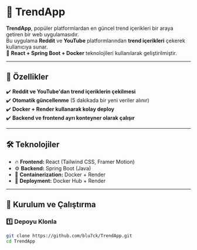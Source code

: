 # 📰 TrendApp

**TrendApp**, popüler platformlardan en güncel trend içerikleri bir araya getiren bir web uygulamasıdır.  
Bu uygulama **Reddit** ve **YouTube** platformlarından **trend içerikleri** çekerek kullanıcıya sunar.  
🚀 **React + Spring Boot + Docker** teknolojileri kullanılarak geliştirilmiştir.

---

## 📌 **Özellikler**
✔️ **Reddit ve YouTube'dan trend içeriklerin çekilmesi**  
✔️ **Otomatik güncellenme** (5 dakikada bir yeni veriler alınır)  
✔️ **Docker + Render kullanarak kolay deploy**  
✔️ **Backend ve frontend ayrı konteyner olarak çalışır**  

---

## 🛠 **Teknolojiler**
- 🔥 **Frontend:** React (Tailwind CSS, Framer Motion)
- ⚙️ **Backend:** Spring Boot (Java)
- 🐳 **Containerization:** Docker + Render
- 🚀 **Deployment:** Docker Hub + Render

---

## 🚀 **Kurulum ve Çalıştırma**

### 1️⃣ **Depoyu Klonla**
```bash
git clone https://github.com/blu7ck/TrendApp.git
cd TrendApp
